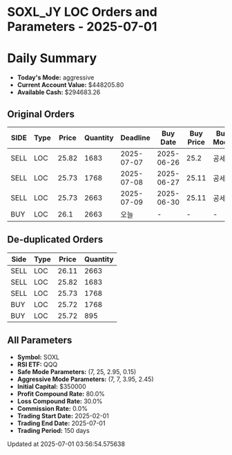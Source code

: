 # SOXL_JY LOC Orders and Parameters - 2025-07-01

# Daily Summary

- **Today's Mode:** aggressive
- **Current Account Value:** $448205.80
- **Available Cash:** $294683.26

## Original Orders

| SIDE | Type | Price | Quantity | Deadline | Buy Date | Buy Price | Buy Mode |
|------|------|-------|----------|----------|----------|-----------|----------|
| SELL | LOC | 25.82 | 1683 | 2025-07-07 | 2025-06-26 | 25.2 | 공세 |
| SELL | LOC | 25.73 | 1768 | 2025-07-08 | 2025-06-27 | 25.11 | 공세 |
| SELL | LOC | 25.73 | 2663 | 2025-07-09 | 2025-06-30 | 25.11 | 공세 |
| BUY | LOC | 26.1 | 2663 | 오늘 | - | - | - |

## De-duplicated Orders

| Side | Type | Price | Quantity |
|------|------|-------|----------|
| SELL | LOC | 26.11 | 2663 |
| SELL | LOC | 25.82 | 1683 |
| SELL | LOC | 25.73 | 1768 |
| BUY | LOC | 25.72 | 1768 |
| BUY | LOC | 25.72 | 895 |

## All Parameters

- **Symbol:** SOXL
- **RSI ETF:** QQQ
- **Safe Mode Parameters:** (7, 25, 2.95, 0.15)
- **Aggressive Mode Parameters:** (7, 7, 3.95, 2.45)
- **Initial Capital:** $350000
- **Profit Compound Rate:** 80.0%
- **Loss Compound Rate:** 30.0%
- **Commission Rate:** 0.0%
- **Trading Start Date:** 2025-02-01
- **Trading End Date:** 2025-07-01
- **Trading Period:** 150 days

Updated at 2025-07-01 03:56:54.575638
